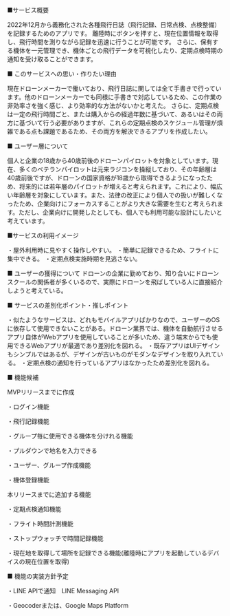 ■サービス概要

2022年12月から義務化された各種飛行日誌（飛行記録、日常点検、点検整備）を記録するためのアプリです。
離陸時にボタンを押すと、現在位置情報を取得し、飛行時間を測りながら記録を迅速に行うことが可能です。
さらに、保有する機体を一元管理でき、機体ごとの飛行データを可視化したり、定期点検時期の通知を受け取ることができます。

■ このサービスへの思い・作りたい理由

現在ドローンメーカーで働いており、飛行日誌に関しては全て手書きで行っています。他のドローンメーカーでも同様に手書きで対応しているため、この作業の非効率さを強く感じ、より効率的な方法がないかと考えた。
さらに、定期点検は一定の飛行時間ごと、または購入からの経過年数に基づいて、あるいはその両方に基づいて行う必要がありますが、これらの定期点検のスケジュール管理が煩雑である点も課題であるため、その両方を解決できるアプリを作成したい。

■ ユーザー層について

個人と企業の18歳から40歳前後のドローンパイロットを対象としています。現在、多くのベテランパイロットは元来ラジコンを操縦しており、その年齢層は40歳前後ですが、ドローンの国家資格が18歳から取得できるようになったため、将来的には若年層のパイロットが増えると考えられます。これにより、幅広い年齢層を対象にしています。また、法律の改正により個人での扱いが難しくなったため、企業向けにフォーカスすることがより大きな需要を生むと考えられます。ただし、企業向けに開発したとしても、個人でも利用可能な設計にしたいと考えています。

■サービスの利用イメージ

・屋外利用時に見やすく操作しやすい。
・簡単に記録できるため、フライトに集中できる。
・定期点検実施時期を見逃さない。

■ ユーザーの獲得について
ドローンの企業に勤めており、知り合いにドローンスクールの関係者が多くいるので、実際にドローンを飛ばしている人に直接紹介しようと考えている。

■ サービスの差別化ポイント・推しポイント

・似たようなサービスは、どれもモバイルアプリばかりなので、ユーザーのOSに依存して使用できないことがある。ドローン業界では、機体を自動航行させるアプリ自体がWebアプリを使用していることが多いため、違う端末からでも使用できるWebアプリが最適であり差別化を図れる。
・既存アプリはUIデザインもシンプルではあるが、デザインが古いものがモダンなデザインを取り入れている。
・定期点検の通知を行っているアプリはなかったため差別化を図れる。


■ 機能候補

MVPリリースまでに作成

・ログイン機能

・飛行記録機能

・グループ毎に使用できる機体を分けれる機能

・プルダウンで地名を入力できる

・ユーザー、グループ作成機能

・機体登録機能

本リリースまでに追加する機能

・定期点検通知機能

・フライト時間計測機能

・ストップウォッチで時間記録機能

・現在地を取得して場所を記録できる機能(離陸時にアプリを起動しているデバイスの現在位置を取得)

■ 機能の実装方針予定

・LINE APIで通知　LINE Messaging API

・Geocoderまたは、Google Maps Platform

